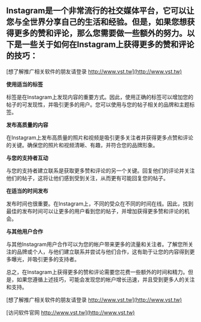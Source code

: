 ## **Instagram是一个非常流行的社交媒体平台，它可以让您与全世界分享自己的生活和经验。但是，如果您想获得更多的赞和评论，那么您需要做一些额外的努力。以下是一些关于如何在Instagram上获得更多的赞和评论的技巧：**

[想了解推广相关软件的朋友请登录 http://www.vst.tw](http://www.vst.tw)

**使用适当的标签**

标签是在Instagram上发现内容的重要方式。因此，使用正确的标签可以增加您的帖子的可发现性，并吸引更多的用户。您可以使用与您的帖子相关的品牌和主题标签。

**发布高质量的内容**

在Instagram上发布高质量的照片和视频是吸引更多关注者并获得更多点赞和评论的关键。确保您的照片和视频清晰、有趣，并符合您的品牌形象。

**与您的支持者互动**

与您的支持者建立联系是获取更多赞和评论的另一个关键。回复他们的评论并关注他们的帖子，这将让他们感到受到关注，从而更有可能回复您的帖子。

**在适当的时间发布**

发布时间也很重要。在Instagram上，不同的受众在不同的时间在线。因此，找到最佳的发布时间可以让更多的用户看到您的帖子，并增加获得更多赞和评论的机会。

**与其他用户合作**

与其他Instagram用户合作可以为您的帐户带来更多的流量和关注者。了解您所关注的品牌或个人，与他们建立联系并尝试与他们合作，这有助于让您的内容得到更多曝光，并吸引更多的支持者。

总之，在Instagram上获得更多的赞和评论需要您花费一些额外的时间和精力。但是，如果您遵循上述技巧，可能会发现您的帐户增长迅速，并且受到更多人的关注和支持。

[想了解推广相关软件的朋友请登录 http://www.vst.tw](http://www.vst.tw)


[访问软件官网 http://www.vst.tw](http://www.vst.tw)
